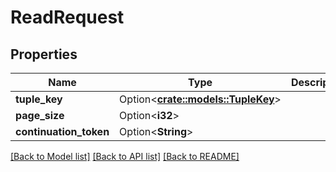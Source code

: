 # ReadRequest

## Properties

Name | Type | Description | Notes
------------ | ------------- | ------------- | -------------
**tuple_key** | Option<[**crate::models::TupleKey**](TupleKey.md)> |  | [optional]
**page_size** | Option<**i32**> |  | [optional]
**continuation_token** | Option<**String**> |  | [optional]

[[Back to Model list]](../README.md#documentation-for-models) [[Back to API list]](../README.md#documentation-for-api-endpoints) [[Back to README]](../README.md)


